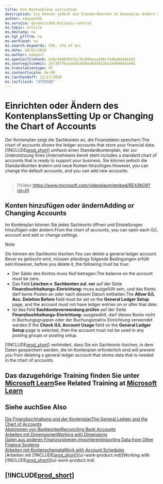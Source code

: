 ```yaml
---
title: Die Kontenpläne einrichten
description: Sie können jedoch die Standardkonten im Konenplan ändern und neue Konten hinzufügen
author: edupont04
ms.service: dynamics365-business-central
ms.topic: article
ms.devlang: na
ms.tgt_pltfrm: na
ms.workload: na
ms.search.keywords: COA, cha of acc
ms.date: 10/01/2020
ms.author: edupont
ms.openlocfilehash: b20c4680393fa13b260beca366c7e4ba04abb291
ms.sourcegitcommit: 2e7307fbe1eb3b34d0ad9356226a19409054a402
ms.translationtype: HT
ms.contentlocale: de-DE
ms.lasthandoff: 12/17/2020
ms.locfileid: "4750380"
---
```

# <a name="setting-up-or-changing-the-chart-of-accounts"></a><span data-ttu-id="59a69-103">Einrichten oder Ändern des Kontenplans</span><span class="sxs-lookup"><span data-stu-id="59a69-103">Setting Up or Changing the Chart of Accounts</span></span>
<span data-ttu-id="59a69-104">Der Kontenplan zeigt die Sachkonten an, die Finanzdaten speichern.</span><span class="sxs-lookup"><span data-stu-id="59a69-104">The chart of accounts shows the ledger accounts that store your financial data.</span></span> [!INCLUDE[prod_short](includes/prod_short.md)] <span data-ttu-id="59a69-105">umfasst einen Standardkontenplan, der zur Unterstützung Ihres Unternehmens bereit steht.</span><span class="sxs-lookup"><span data-stu-id="59a69-105">includes a standard chart of accounts that is ready to support your business.</span></span>
<span data-ttu-id="59a69-106">Sie können jedoch die Standardkonten ändern und neue Konten hinzufügen.</span><span class="sxs-lookup"><span data-stu-id="59a69-106">However, you can change the default accounts, and you can add new accounts.</span></span>
<br><br>  

> [!Video https://www.microsoft.com/videoplayer/embed/RE43KO9?rel=0]


## <a name="adding-or-changing-accounts"></a><span data-ttu-id="59a69-107">Konten hinzufügen oder ändern</span><span class="sxs-lookup"><span data-stu-id="59a69-107">Adding or Changing Accounts</span></span>
<span data-ttu-id="59a69-108">Im Kontenplan können Sie jedes Sachkonto öffnen und Einstellungen hinzufügen oder ändern.</span><span class="sxs-lookup"><span data-stu-id="59a69-108">From the chart of accounts, you can open each G/L account and add or change settings.</span></span>

> [!NOTE]  
>   <span data-ttu-id="59a69-109">Sie können ein Sachkonto löschen.</span><span class="sxs-lookup"><span data-stu-id="59a69-109">You can delete a general ledger account.</span></span> <span data-ttu-id="59a69-110">Bevor es gelöscht wird, müssen allerdings folgende Bedingungen erfüllt sein:</span><span class="sxs-lookup"><span data-stu-id="59a69-110">However, before you delete it, the following must be true:</span></span>  
>  
>   * <span data-ttu-id="59a69-111">Der Saldo des Kontos muss Null betragen.</span><span class="sxs-lookup"><span data-stu-id="59a69-111">The balance on the account must be zero.</span></span>  
>   * <span data-ttu-id="59a69-112">Das Feld **Löschen v. Sachkonten zul. vor** auf der Seite **Finanzbuchhaltungs-Einrichtung:** muss ausgefüllt sein, und das Konto darf keine Posten an oder nach diesem Datum enthalten.</span><span class="sxs-lookup"><span data-stu-id="59a69-112">The **Allow G/L Acc. Deletion Before** field must be set on the **General Ledger Setup** page, and the account must not have ledger entries on or after that date.</span></span>  
>   * <span data-ttu-id="59a69-113">Ist das Feld **Sachkontoverwendung prüfen** auf der Seite **Finanzbuchhaltungs-Einrichtung:** ausgewählt, darf dieses Konto nicht in Buchungsgruppen oder der Buchungsmatrix Einrichtung verwendet werden.</span><span class="sxs-lookup"><span data-stu-id="59a69-113">If the **Check G/L Account Usage** field on the **General Ledger Setup** page is selected, then the account must not be used in any posting groups or posting setup.</span></span>  

[!INCLUDE[prod_short](includes/prod_short.md)] <span data-ttu-id="59a69-114">verhindert, dass Sie ein Sachkonto löschen, in dem Daten gespeichert werden, die im Kontenplan erforderlich sind.</span><span class="sxs-lookup"><span data-stu-id="59a69-114">will prevent you from deleting a general ledger account that stores data that is needed in the chart of accounts.</span></span>  

## <a name="see-related-training-at-microsoft-learn"></a><span data-ttu-id="59a69-115">Das dazugehörige Training finden Sie unter [Microsoft Learn](/learn/modules/chart-accounts-dynamics-365-business-central/index)</span><span class="sxs-lookup"><span data-stu-id="59a69-115">See Related Training at [Microsoft Learn](/learn/modules/chart-accounts-dynamics-365-business-central/index)</span></span>

## <a name="see-also"></a><span data-ttu-id="59a69-116">Siehe auch</span><span class="sxs-lookup"><span data-stu-id="59a69-116">See Also</span></span>
[<span data-ttu-id="59a69-117">Die Finanzbuchhaltung und der Kontenplan</span><span class="sxs-lookup"><span data-stu-id="59a69-117">The General Ledger and the Chart of Accounts</span></span>](finance-general-ledger.md)  
[<span data-ttu-id="59a69-118">Abstimmen von Bankkonten</span><span class="sxs-lookup"><span data-stu-id="59a69-118">Reconciling Bank Accounts</span></span>](bank-manage-bank-accounts.md)  
[<span data-ttu-id="59a69-119">Arbeiten mit Dimensionen</span><span class="sxs-lookup"><span data-stu-id="59a69-119">Working with Dimensions</span></span>](finance-dimensions.md)  
[<span data-ttu-id="59a69-120">Daten aus anderen Finanzsystemen importieren</span><span class="sxs-lookup"><span data-stu-id="59a69-120">Importing Data from Other Finance Systems</span></span>](across-import-data-configuration-packages.md)  
[<span data-ttu-id="59a69-121">Arbeiten mit Kontenschemata</span><span class="sxs-lookup"><span data-stu-id="59a69-121">Work with Account Schedules</span></span>](bi-how-work-account-schedule.md)  
<span data-ttu-id="59a69-122">[Arbeiten mit [!INCLUDE[prod_short](includes/prod_short.md)]](ui-work-product.md)</span><span class="sxs-lookup"><span data-stu-id="59a69-122">[Working with [!INCLUDE[prod_short](includes/prod_short.md)]](ui-work-product.md)</span></span>  

## [!INCLUDE[prod_short](includes/free_trial_md.md)]
